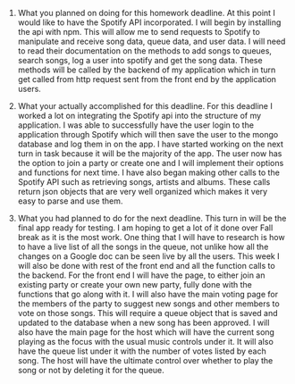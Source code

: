 1. What you planned on doing for this homework deadline.
At this point I would like to have the Spotify API incorporated. I will begin by installing the api with npm. This will allow me to send requests to Spotify to manipulate and receive song data, queue data, and user data. I will need to read their documentation on the methods to add songs to queues, search songs, log a user into spotify and get the song data. These methods will be called by the backend of my application which in turn get called from http request sent from the front end by the application users. 

2. What your actually accomplished for this deadline.
For this deadline I worked a lot on integrating the Spotify api into the structure of my application. I was able to successfully have the user login to the application through Spotify which will then save the user to the mongo database and log them in on the app. I have started working on the next turn in task because it will be the majority of the app. The user now has the option to join a party or create one and I will implement their options and functions for next time. I have also began making other calls to the Spotify API such as retrieving songs, artists and albums. These calls return json objects that are very well organized which makes it very easy to parse and use them. 

3. What you had planned to do for the next deadline.
This turn in will be the final app ready for testing. I am hoping to get a lot of it done over Fall break as it is the most work. One thing that I will have to research is how to have a live list of all the songs in the queue, not unlike how all the changes on a Google doc can be seen live by all the users. This week I will also be done with rest of the front end and all the function calls to the backend. For the front end I will have the page, to either join an existing party or create your own new party, fully done with the functions that go along with it. I will also have the main voting page for the members of the party to suggest new songs and other members to vote on those songs. This will require a queue object that is saved and updated to the database when a new song has been approved. I will also have the main page for the host which will have the current song playing as the focus with the usual music controls under it. It will also have the queue list under it with the number of votes listed by each song. The host will have the ultimate control over whether to play the song or not by deleting it for the queue. 


